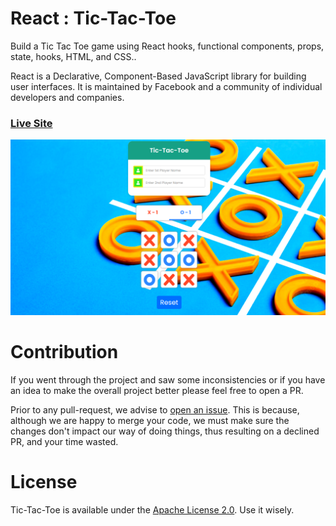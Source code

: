 # React : Tic-Tac-Toe

Build a Tic Tac Toe game using React hooks, functional components, props, state, hooks, HTML, and CSS.. 

React is a Declarative, Component-Based JavaScript library for building user interfaces. It is maintained by Facebook and a community of individual developers and companies.

### [Live Site](https://62c93060ee66ed39d8c8c263--jolly-monstera-36c302.netlify.app/)
![Tic-Tac-Toe]( ./public/tictactoe_preview.png)


# Contribution

If you went through the project and saw some inconsistencies or if you have an idea to make the overall project better please feel free to open a PR.

Prior to any pull-request, we advise to [open an issue](https://github.com/Adarsh-Agrahari/tic-tac-toe/issues). This is because, although we are happy to merge your code, we must make sure the changes don't impact our way of doing things, thus resulting on a declined PR, and your time wasted.

# License

Tic-Tac-Toe is available under the [Apache License 2.0](https://github.com/Adarsh-Agrahari/tic-tac-toe/blob/main/LICENSE.md). Use it wisely.
